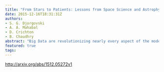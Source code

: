 ```yaml
---
title: "From Stars to Patients: Lessons from Space Science and Astrophysics for   Health Care Informatics"
date: 2015-12-16T18:31:31Z
authors:
- S. G. Djorgovski
- A. A. Mahabal
- D. Crichton
- B. Chaudhry
abstract: "Big Data are revolutionizing nearly every aspect of the modern society. One area where this can have a profound positive societal impact is the field of Health Care Informatics (HCI), which faces many challenges. The key idea behind this study is: can we use some of the experience and technical and methodological solutions from the fields that have successfully adapted to the Big Data era, namely astronomy and space science, to help accelerate the progress of HCI? We illustrate this with examples from the Virtual Observatory framework, and the NCI EDRN project. An effective sharing and reuse of tools, methods, and experiences from different fields can save a lot of effort, time, and expense. HCI can thus benefit from the proven solutions to big data challenges from other domains."
featured: true
tags:
---
```

http://arxiv.org/abs/1512.05272v1